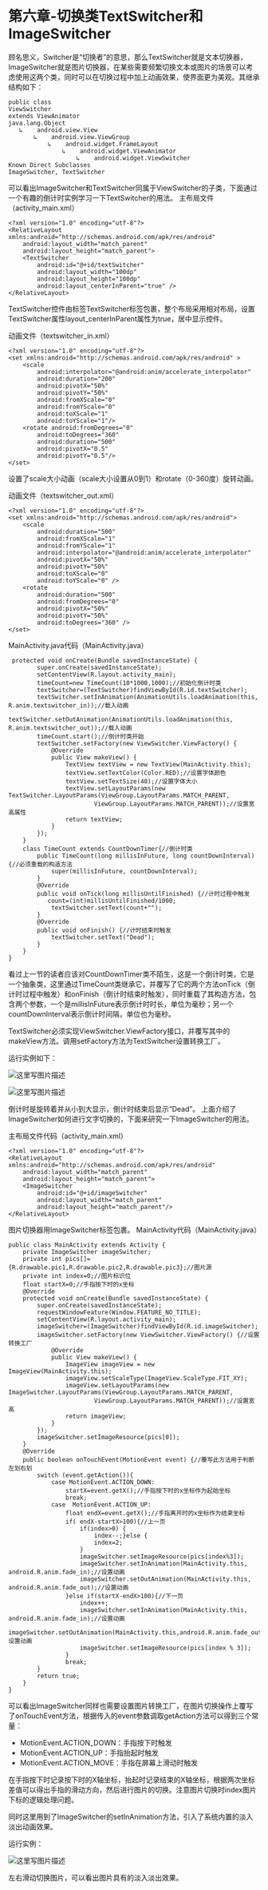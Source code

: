 # 第六章-切换类TextSwitcher和ImageSwitcher

顾名思义，Switcher是“切换者”的意思，那么TextSwitcher就是文本切换器，ImageSwitcher就是图片切换器，在某些需要频繁切换文本或图片的场景可以考虑使用这两个类，同时可以在切换过程中加上动画效果，使界面更为美观。其继承结构如下：

```
public class
ViewSwitcher
extends ViewAnimator
java.lang.Object
   ↳	android.view.View
 	   ↳	android.view.ViewGroup
 	 	   ↳	android.widget.FrameLayout
 	 	 	   ↳	android.widget.ViewAnimator
 	 	 	 	   ↳	android.widget.ViewSwitcher
Known Direct Subclasses
ImageSwitcher, TextSwitcher
```

可以看出ImageSwitcher和TextSwitcher同属于ViewSwitcher的子类，下面通过一个有趣的倒计时实例学习一下TextSwitcher的用法。
主布局文件（activity_main.xml）

```
<?xml version="1.0" encoding="utf-8"?>
<RelativeLayout xmlns:android="http://schemas.android.com/apk/res/android"
    android:layout_width="match_parent"
    android:layout_height="match_parent">
    <TextSwitcher
        android:id="@+id/textSwitcher"
        android:layout_width="100dp"
        android:layout_height="100dp"
        android:layout_centerInParent="true" />
</RelativeLayout>
```

TextSwitcher控件由标签TextSwitcher标签包裹，整个布局采用相对布局，设置TextSwitcher属性layout_centerInParent属性为true，居中显示控件。

动画文件（textswitcher_in.xml）

```
<?xml version="1.0" encoding="utf-8"?>
<set xmlns:android="http://schemas.android.com/apk/res/android" >
    <scale
        android:interpolator="@android:anim/accelerate_interpolator"
        android:duration="200"
        android:pivotX="50%"
        android:pivotY="50%"
        android:fromXScale="0"
        android:fromYScale="0"
        android:toXScale="1"
        android:toYScale="1"/>
    <rotate android:fromDegrees="0"
        android:toDegrees="360"
        android:duration="500"
        android:pivotX="0.5"
        android:pivotY="0.5"/>
</set>
```

设置了scale大小动画（scale大小设置从0到1）和rotate（0-360度）旋转动画。

动画文件（textswitcher_out.xml）

```
<?xml version="1.0" encoding="utf-8"?>
<set xmlns:android="http://schemas.android.com/apk/res/android">
    <scale
        android:duration="500"
        android:fromXScale="1"
        android:fromYScale="1"
        android:interpolator="@android:anim/accelerate_interpolator"
        android:pivotX="50%"
        android:pivotY="50%"
        android:toXScale="0"
        android:toYScale="0" />
    <rotate
        android:duration="500"
        android:fromDegrees="0"
        android:pivotX="50%"
        android:pivotY="50%"
        android:toDegrees="360" />
</set>
```

MainActivity.java代码（MainActivity.java）

```
 protected void onCreate(Bundle savedInstanceState) {
        super.onCreate(savedInstanceState);
        setContentView(R.layout.activity_main);
        timeCount=new TimeCount(10*1000,1000);//初始化倒计时类
        textSwitcher=(TextSwitcher)findViewById(R.id.textSwitcher);
        textSwitcher.setInAnimation(AnimationUtils.loadAnimation(this, R.anim.textswitcher_in));//载入动画
        textSwitcher.setOutAnimation(AnimationUtils.loadAnimation(this, R.anim.textswitcher_out));//载入动画
        timeCount.start();//倒计时类开始
        textSwitcher.setFactory(new ViewSwitcher.ViewFactory() {
            @Override
            public View makeView() {
                TextView textView = new TextView(MainActivity.this);
                textView.setTextColor(Color.RED);//设置字体颜色
                textView.setTextSize(40);//设置字体大小
                textView.setLayoutParams(new TextSwitcher.LayoutParams(ViewGroup.LayoutParams.MATCH_PARENT, 
                        ViewGroup.LayoutParams.MATCH_PARENT));//设置宽高属性
                return textView;
            }
        });
    }
    class TimeCount extends CountDownTimer{//倒计时类
        public TimeCount(long millisInFuture, long countDownInterval) {//必须重载的构造方法
            super(millisInFuture, countDownInterval);
        }
        @Override
        public void onTick(long millisUntilFinished) {//计时过程中触发
           count=(int)millisUntilFinished/1000;
            textSwitcher.setText(count+"");
        }
        @Override
        public void onFinish() {//计时结束时触发
            textSwitcher.setText("Dead");
        }
    }
}
```

看过上一节的读者应该对CountDownTimer类不陌生，这是一个倒计时类，它是一个抽象类，这里通过TimeCount类继承它，并覆写了它的两个方法onTick（倒计时过程中触发）和onFinish（倒计时结束时触发），同时重载了其构造方法，包含两个参数，一个是millisInFuture表示倒计时时长，单位为毫秒；另一个countDownInterval表示倒计时间隔，单位也为毫秒。

TextSwitcher必须实现ViewSwitcher.ViewFactory接口，并覆写其中的makeView方法。调用setFactory方法为TextSwitcher设置转换工厂。

运行实例如下：

![这里写图片描述](images/6-1.png)

![这里写图片描述](images/6-2.png)

倒计时是旋转着并从小到大显示，倒计时结束后显示“Dead”。
上面介绍了ImageSwitcher如何进行文字切换的，下面来研究一下ImageSwitcher的用法。

主布局文件代码（activity_main.xml）

```
<?xml version="1.0" encoding="utf-8"?>
<RelativeLayout xmlns:android="http://schemas.android.com/apk/res/android"
    android:layout_width="match_parent"
    android:layout_height="match_parent">
    <ImageSwitcher
        android:id="@+id/imageSwitcher"
        android:layout_width="match_parent"
        android:layout_height="match_parent"/>
</RelativeLayout>
```

图片切换器用ImageSwitcher标签包裹。
MainActivity代码（MainActivity.java）

```
public class MainActivity extends Activity {
    private ImageSwitcher imageSwitcher;
    private int pics[]={R.drawable.pic1,R.drawable.pic2,R.drawable.pic3};//图片源
    private int index=0;//图片标识位
    float startX=0;//手指按下时的x坐标
    @Override
    protected void onCreate(Bundle savedInstanceState) {
        super.onCreate(savedInstanceState);
        requestWindowFeature(Window.FEATURE_NO_TITLE);
        setContentView(R.layout.activity_main);
        imageSwitcher=(ImageSwitcher)findViewById(R.id.imageSwitcher);
        imageSwitcher.setFactory(new ViewSwitcher.ViewFactory() {//设置转换工厂
            @Override
            public View makeView() {
                ImageView imageView = new ImageView(MainActivity.this);
                imageView.setScaleType(ImageView.ScaleType.FIT_XY);
                imageView.setLayoutParams(new ImageSwitcher.LayoutParams(ViewGroup.LayoutParams.MATCH_PARENT,
                        ViewGroup.LayoutParams.MATCH_PARENT));//设置宽高
                return imageView;
            }
        });
        imageSwitcher.setImageResource(pics[0]);
    }
    @Override
    public boolean onTouchEvent(MotionEvent event) {//覆写此方法用于判断左划右划
        switch (event.getAction()){
            case MotionEvent.ACTION_DOWN:
                startX=event.getX();//手指按下时的x坐标作为起始坐标
                break;
            case  MotionEvent.ACTION_UP:
                float endX=event.getX();//手指离开时的x坐标作为结束坐标
                if( endX-startX>100){//上一页
                    if(index>0) {
                        index--;}else {
                        index=2;
                    }
                    imageSwitcher.setImageResource(pics[index%3]);
                    imageSwitcher.setInAnimation(MainActivity.this, android.R.anim.fade_in);//设置动画
                    imageSwitcher.setOutAnimation(MainActivity.this, android.R.anim.fade_out);//设置动画
                }else if(startX-endX>100){//下一页
                    index++;
                    imageSwitcher.setInAnimation(MainActivity.this, android.R.anim.fade_in);//设置动画
                    imageSwitcher.setOutAnimation(MainActivity.this,android.R.anim.fade_out);//设置动画
                    imageSwitcher.setImageResource(pics[index % 3]);
                }
                break;
        }
        return true;
    }
}
```

可以看出ImageSwitcher同样也需要设置图片转换工厂，在图片切换操作上覆写了onTouchEvent方法，根据传入的event参数调取getAction方法可以得到三个常量：

- MotionEvent.ACTION_DOWN：手指按下时触发
- MotionEvent.ACTION_UP：手指抬起时触发
- MotionEvent.ACTION_MOVE：手指在屏幕上滑动时触发

在手指按下时记录按下时的X轴坐标，抬起时记录结束的X轴坐标，根据两次坐标差值可以得出手指的滑动方向，然后进行图片的切换。注意图片切换时index图片下标的逻辑处理问题。

同时这里用到了ImageSwitcher的setInAnimation方法，引入了系统内置的淡入淡出动画效果。

运行实例：

![这里写图片描述](images/6-3.png)

左右滑动切换图片，可以看出图片具有的淡入淡出效果。